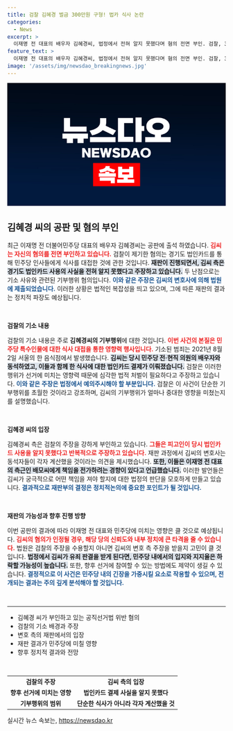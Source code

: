 ```yaml
---
title: 검찰 김혜경 벌금 300만원 구형! 법카 식사 논란
categories:
  - News
excerpt: >
  이재명 전 대표의 배우자 김혜경씨, 법정에서 전혀 알지 못했다며 혐의 전면 부인. 검찰, 300만원 벌금 구형으로 여전한 정치적 논란 속 공세. 과연 재판 결과는?
feature_text: >
  이재명 전 대표의 배우자 김혜경씨, 법정에서 전혀 알지 못했다며 혐의 전면 부인. 검찰, 300만원 벌금 구형으로 여전한 정치적 논란 속 공세. 과연 재판 결과는?
image: '/assets/img/newsdao_breakingnews.jpg'
---
```


<p><img src="/assets/img/newsdao_breakingnews.jpg" alt="cryptoinkorea 속보" /></p>

<h2 data-ke-size="size26">김혜경 씨의 공판 및 혐의 부인</h2>

<p data-ke-size="size16">최근 이재명 전 더불어민주당 대표의 배우자 김혜경씨는 공판에 출석 하였습니다. <b><span style="color: #ee2323;">김씨는 자신의 혐의를 전면 부인하고 있습니다.</span></b> 검찰이 제기한 혐의는 경기도 법인카드를 통해 민주당 인사들에게 식사를 대접한 것에 관한 것입니다. <b><span style="background-color: #21538527;">재판이 진행되면서, 김씨 측은 경기도 법인카드 사용의 사실을 전혀 알지 못했다고 주장하고 있습니다.</span></b> 두 난점으로는 기소 사유와 관련된 기부행위 혐의입니다. <b><span style="color: #1a5490;">이와 같은 주장은 김씨의 변호사에 의해 법원에 제출되었습니다.</span></b> 이러한 상황은 법적인 복잡성을 띄고 있으며, 그에 따른 재판의 결과는 정치적 파장도 예상됩니다.</p>

<p data-ke-size="size16">&nbsp;</p>

<p><b>검찰의 기소 내용</b></p>

<p data-ke-size="size16">검찰의 기소 내용은 주로 <b>김혜경씨의 기부행위</b>에 대한 것입니다. <b><span style="color: #ee2323;">이번 사건의 본질은 민주당 특수인물에 대한 식사 대접을 통한 영향력 행사입니다.</span></b> 기소된 범죄는 2021년 8월 2일 서울의 한 음식점에서 발생했습니다. <b><span style="background-color: #21538527;">김씨는 당시 민주당 전·현직 의원의 배우자와 동석하였고, 이들과 함께 한 식사에 대한 법인카드 결제가 이뤄졌습니다.</span></b> 검찰은 이러한 행위가 선거에 미치는 영향력 때문에 심각한 법적 처벌이 필요하다고 주장하고 있습니다. <b><span style="color: #1a5490;">이와 같은 주장은 법정에서 예의주시해야 할 부분입니다.</span></b> 검찰은 이 사건이 단순한 기부행위를 초월한 것이라고 강조하며, 김씨의 기부행위가 얼마나 중대한 영향을 미쳤는지를 설명했습니다.</p>

<p data-ke-size="size16">&nbsp;</p>

<p><b>김혜경 씨의 입장</b></p>

<p data-ke-size="size16">김혜경씨 측은 검찰의 주장을 강하게 부인하고 있습니다. <b><span style="color: #ee2323;">그들은 피고인이 당시 법인카드 사용을 알지 못했다고 반복적으로 주장하고 있습니다.</span></b> 재판 과정에서 김씨의 변호사는 동석자들이 각자 계산했을 것이라는 의견을 제시했습니다. <b><span style="background-color: #21538527;">또한, 이들은 이재명 전 대표의 측근인 배모씨에게 책임을 전가하려는 경향이 있다고 언급했습니다.</span></b> 이러한 발언들은 김씨가 궁극적으로 어떤 책임을 져야 할지에 대한 법정의 판단을 모호하게 만들고 있습니다. <b><span style="color: #1a5490;">결과적으로 재판부의 결정은 정치적논의에 중요한 포인트가 될 것입니다.</span></b></p>

<p data-ke-size="size16">&nbsp;</p>

<p><b>재판의 가능성과 향후 진행 방향</b></p>

<p data-ke-size="size16">이번 공판의 결과에 따라 이재명 전 대표와 민주당에 미치는 영향은 클 것으로 예상됩니다. <b><span style="color: #ee2323;">김씨의 혐의가 인정될 경우, 해당 당의 신뢰도와 내부 정치에 큰 타격을 줄 수 있습니다.</span></b> 법원은 검찰의 주장을 수용할지 아니면 김씨의 변호 측 주장을 받을지 고민이 클 것입니다. <b><span style="background-color: #21538527;">법정에서 김씨가 유죄 판결을 받게 된다면, 민주당 내에서의 입지와 지지율은 하락할 가능성이 높습니다.</span></b> 또한, 향후 선거에 참여할 수 있는 방법에도 제약이 생길 수 있습니다. <b><span style="color: #1a5490;">결정적으로 이 사건은 민주당 내의 긴장을 가중시킬 요소로 작용할 수 있으며, 전개되는 결과는 주의 깊게 분석해야 할 것입니다.</span></b></p>

<p data-ke-size="size16">&nbsp;</p>

<hr>

<ul>
<li>김혜경 씨가 부인하고 있는 공직선거법 위반 혐의</li>
<li>검찰의 기소 배경과 주장</li>
<li>변호 측의 재판에서의 입장</li>
<li>재판 결과가 민주당에 미칠 영향</li>
<li>향후 정치적 결과와 전망</li>
</ul>

<p data-ke-size="size16">&nbsp;</p>

<table>
  <tr>
    <td style="text-align: center; height: 17px;"><b>검찰의 주장</b></td>
    <td style="text-align: center; height: 17px;"><b>김씨 측의 입장</b></td>
  </tr>
  <tr>
    <td style="text-align: center; height: 17px;"><b>향후 선거에 미치는 영향</b></td>
    <td style="text-align: center; height: 17px;"><b>법인카드 결제 사실을 알지 못했다</b></td>
  </tr>
  <tr>
    <td style="text-align: center; height: 17px;"><b>기부행위의 범위</b></td>
    <td style="text-align: center; height: 17px;"><b>단순한 식사가 아니라 각자 계산했을 것</b></td>
  </tr>
</table>
실시간 뉴스 속보는, <a href="https://newsdao.kr" rel="dofollow">https://newsdao.kr</a>


